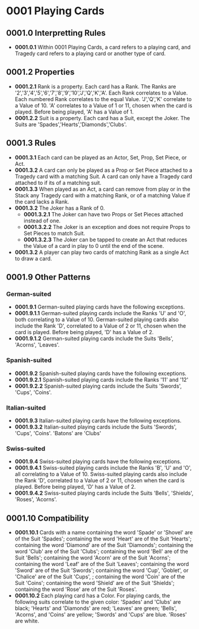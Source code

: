 # 0001 Playing Cards

## 0001.0 Interpretting Rules
* **0001.0.1** Within 0001 Playing Cards, a card refers to a playing card, and Tragedy card refers to a playing card or another type of card. 

## 0001.2 Properties
* **0001.2.1** Rank is a property.  Each card has a Rank.  The Ranks are '2','3','4','5','6','7','8','9','10','J','Q','K','A'.  Each Rank correlates to a Value.  Each numbered Rank correlates to the equal Value.  'J','Q','K' correlate to a Value of 10.  'A' correlates to a Value of 1 or 11, chosen when the card is played.  Before being played, 'A' has a Value of 1.
* **0001.2.2** Suit is a property.  Each card has a Suit, except the Joker.  The Suits are 'Spades','Hearts','Diamonds','Clubs'.

## 0001.3 Rules
* **0001.3.1** Each card can be played as an Actor, Set, Prop, Set Piece, or Act.
* **0001.3.2** A card can only be played as a Prop or Set Piece attached to a Tragedy card with a matching Suit.  A card can only have a Tragedy card attached to if its of a matching suit.
* **0001.3.3** When played as an Act, a card can remove from play or in the Stack any Tragedy card with a matching Rank, or of a matching Value if the card lacks a Rank.
* **0001.3.2** The Joker has a Rank of 0.  
    * **0001.3.2.1** The Joker can have two Props or Set Pieces attached instead of one.  
    * **0001.3.2.2** The Joker is an exception and does not require Props to Set Pieces to match Suit.
    * **0001.3.2.3** The Joker can be tapped to create an Act that reduces the Value of a card in play to 0 until the end of the scene.
* **0001.3.2** A player can play two cards of matching Rank as a single Act to draw a card.

## 0001.9 Other Patterns
### German-suited
* **0001.9.1** German-suited playing cards have the following exceptions.
* **0001.9.1.1** German-suited playing cards include the Ranks 'U' and 'O', both correlating to a Value of 10. German-suited playing cards also include the Rank 'D', correlated to a Value of 2 or 11, chosen when the card is played.  Before being played, 'D' has a Value of 2.
* **0001.9.1.2** German-suited playing cards include the Suits 'Bells', 'Acorns', 'Leaves'.
### Spanish-suited
* **0001.9.2** Spanish-suited playing cards have the following exceptions.
* **0001.9.2.1** Spanish-suited playing cards include the Ranks '11' and '12'
* **0001.9.2.2** Spanish-suited playing cards include the Suits 'Swords', 'Cups', 'Coins'.
### Italian-suited
* **0001.9.3** Italian-suited playing cards have the following exceptions.
* **0001.9.3.2** Italian-suited playing cards include the Suits 'Swords', 'Cups', 'Coins'.  'Batons' are 'Clubs'
### Swiss-suited
* **0001.9.4** Swiss-suited playing cards have the following exceptions.
* **0001.9.4.1** Swiss-suited playing cards include the Ranks 'B', 'U' and 'O', all correlating to a Value of 10.  Swiss-suited playing cards also include the Rank 'D', correlated to a Value of 2 or 11, chosen when the card is played.  Before being played, 'D' has a Value of 2.
* **0001.9.4.2** Swiss-suited playing cards include the Suits 'Bells', 'Shields', 'Roses', 'Acorns'.

## 0001.10 Compatibility
* **0001.10.1** Cards with a name containing the word 'Spade' or 'Shovel' are of the Suit 'Spades'; containing the word 'Heart' are of the Suit 'Hearts'; containing the word 'Diamond' are of the Suit 'Diamonds'; containing the word 'Club' are of the Suit 'Clubs'; containing the word 'Bell' are of the Suit 'Bells'; containing the word 'Acorn' are of the Suit 'Acorns'; containing the word 'Leaf' are of the Suit 'Leaves'; containing the word 'Sword' are of the Suit 'Swords'; containing the word 'Cup', 'Goblet', or 'Chalice' are of the Suit 'Cups', ; containing the word 'Coin' are of the Suit 'Coins'; containing the word 'Shield' are of the Suit 'Shields'; containing the word 'Rose' are of the Suit 'Roses'.
* **0001.10.2** Each playing card has a Color.  For playing cards, the following suits correlate to the given color: 'Spades' and 'Clubs' are black; 'Hearts' and 'Diamonds' are red; 'Leaves' are green; 'Bells', 'Acorns', and 'Coins' are yellow; 'Swords' and 'Cups' are blue.  'Roses' are white.
